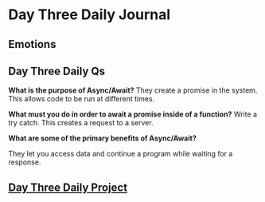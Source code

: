 # Day Three Daily Journal

## Emotions

## Day Three Daily Qs

**What is the purpose of Async/Await?**
They create a promise in the system. This allows code to be run at different times.

**What must you do in order to await a promise inside of a function?**
Write a try catch. This creates a request to a server.

**What are some of the primary benefits of Async/Await?**

They let you access data and continue a program while waiting for a response.

## [Day Three Daily Project](https://github.com/CMitchell5619/pokimans)
